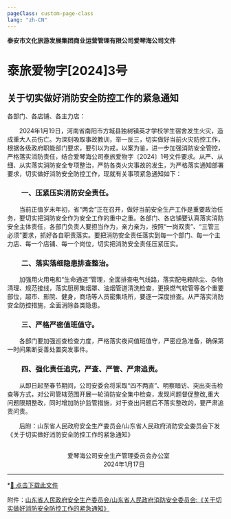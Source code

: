 ```yaml
---
pageClass: custom-page-class
lang: "zh-CN"
---
```

**泰安市文化旅游发展集团商业运营管理有限公司爱琴海公司文件** 
# 泰旅爱物字[2024]3号
## 关于切实做好消防安全防控工作的紧急通知
各部门、各店铺、各主力店：

&emsp;&emsp;2024年1月19日，河南省南阳市方城县独树镇英才学校学生宿舍发生火灾，造成重大人员伤亡。为深刻吸取事故教训，举一反三，切实做好当前火灾防控工作，根据各级政府职能部门要求，要引以为戒，以案为鉴，进一步加强消防安全管控，严格落实消防责任，结合爱琴海公司泰旅爱物字〔2024〕1号文件要求。从严、从细、从实落实消防安全专项整治，严防各类火灾事故的发生，为严格落实通知部署要求，切实做好消防安全防控工作，现就有关事项紧急通知如下：

### &emsp;&emsp;一、压紧压实消防安全责任。
&emsp;&emsp;当前正值岁末年初，省“两会”正在召开，做好当前安全生产工作是重要政治任务，要切实把消防安全作为安全工作的重中之重。各部门、各店铺要认真落实消防安全主体责任，各部门负责人要担当作为，亲力亲为，按照“一岗双责”、“三管三必须”要求，抓好各自职责落实。要把消防安全责任落实到每一个部门、每一个主力店、每一个店铺、每一个岗位，切实把消防安全责任压紧压实。
### &emsp;&emsp;二、落实落细隐患排查整治。
&emsp;&emsp;加强用火用电和“生命通道”管理，全面排查电气线路，落实配电箱除尘、杂物清理、规范接线，落实厨房集烟罩、油烟管道清洗检查，更换燃气软管等各个重要部位，超市、影院、健身，商场等人员密集场所，要逐一深度排查。从严落实消防安全防控措施，全面消除各类隐患。
### &emsp;&emsp;三、严格严密值班值守。
&emsp;&emsp;各部门要加强巡查检查力度，严格落实夜间值班值守，严密应急准备，确保第一时间果断妥善处置突发事件。
### &emsp;&emsp;四、强化责任追究，严查、严管、严肃追责。
&emsp;&emsp;从即日起至春节期间，公司安委会将采取“四不两直”、明察暗访、突出突击检查等方式，对公司管辖范围开展一轮消防安全集中检查，发现问题督促整改,重大问题限期整改，同时增加防护监管措施，对于查出问题后不落实整改的，要严肃追责问责。

&emsp;&emsp;后附：山东省人民政府安全生产委员会/山东省人民政府消防安全委员会下发《关于切实做好消防安全防控工作的紧急通知》
## 
&emsp;&emsp;&emsp;&emsp;&emsp;&emsp;&emsp;&emsp;&emsp;&emsp;爱琴海公司安全生产管理委员会办公室  
&emsp;&emsp;&emsp;&emsp;&emsp;&emsp;&emsp;&emsp;&emsp;&emsp;&emsp;&emsp;&emsp;&emsp;&emsp;&emsp;2024年1月17日

---
*[📄 点击下载此文件 ](/files/红头文件-03-关于切实做好消防安全防控工作的通知.pdf)

附件：[山东省人民政府安全生产委员会/山东省人民政府消防安全委员会:《关于切实做好消防安全防控工作的紧急通知》](/files/红头文件-03-附件1-关于切实做好消防安全防控工作的紧急通知.pdf)
